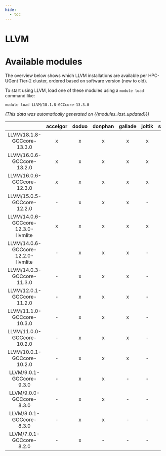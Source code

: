 ```yaml
---
hide:
  - toc
---
```


LLVM
====

# Available modules


The overview below shows which LLVM installations are available per HPC-UGent Tier-2 cluster, ordered based on software version (new to old).

To start using LLVM, load one of these modules using a `module load` command like:

```shell
module load LLVM/18.1.8-GCCcore-13.3.0
```

*(This data was automatically generated on {{modules_last_updated}})*  

| |accelgor|doduo|donphan|gallade|joltik|shinx|skitty|
| :---: | :---: | :---: | :---: | :---: | :---: | :---: | :---: |
|LLVM/18.1.8-GCCcore-13.3.0|x|x|x|x|x|x|x|
|LLVM/16.0.6-GCCcore-13.2.0|x|x|x|x|x|x|x|
|LLVM/16.0.6-GCCcore-12.3.0|x|x|x|x|x|x|x|
|LLVM/15.0.5-GCCcore-12.2.0|-|x|x|x|-|x|-|
|LLVM/14.0.6-GCCcore-12.3.0-llvmlite|x|x|x|x|x|x|x|
|LLVM/14.0.6-GCCcore-12.2.0-llvmlite|-|x|x|x|-|-|-|
|LLVM/14.0.3-GCCcore-11.3.0|-|x|x|x|-|x|-|
|LLVM/12.0.1-GCCcore-11.2.0|-|x|x|x|-|-|-|
|LLVM/11.1.0-GCCcore-10.3.0|-|x|x|x|-|-|-|
|LLVM/11.0.0-GCCcore-10.2.0|-|x|x|x|-|-|-|
|LLVM/10.0.1-GCCcore-10.2.0|-|x|x|x|-|-|-|
|LLVM/9.0.1-GCCcore-9.3.0|-|x|x|-|-|-|-|
|LLVM/9.0.0-GCCcore-8.3.0|-|x|x|-|-|-|-|
|LLVM/8.0.1-GCCcore-8.3.0|-|x|x|-|-|-|-|
|LLVM/7.0.1-GCCcore-8.2.0|-|x|-|-|-|-|-|
